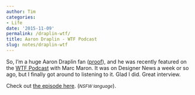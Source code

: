 ```yaml
---
author: Tim
categories:
- Life
date: '2015-11-09'
permalink: /draplin-wtf/
title: Aaron Draplin - WTF Podcast
slug: notes/draplin-wtf
---
```


So, I&#8217;m a huge Aaron Draplin fan ([proof][1]), and he was recently featured on the [WTF Podcast][2] with Marc Maron. It was on Designer News a week or so ago, but I finally got around to listening to it. Glad I did. Great interview.

Check out [the episode here][2]. (*<small>NSFW language</small>*).

 [1]: https://instagram.com/p/2IAym6JGzZ/
 [2]: http://www.wtfpod.com/podcast/episodes/episode_649_-_aaron_draplin
 